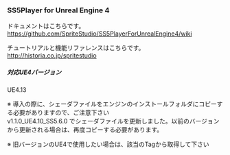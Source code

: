 ### SS5Player for Unreal Engine 4

ドキュメントはこちらです。  
https://github.com/SpriteStudio/SS5PlayerForUnrealEngine4/wiki

チュートリアルと機能リファレンスはこちらです。  
http://historia.co.jp/spritestudio

##### 対応UE4バージョン
UE4.13

※ 導入の際に、シェーダファイルをエンジンのインストールフォルダにコピーする必要がありますので、ご注意下さい  
   v1.1.0_UE4.10_SS5.6.0 でシェーダファイルを更新しました。以前のバージョンから更新される場合は、再度コピーする必要があります。  

※ 旧バージョンのUE4で使用したい場合は、該当のTagから取得して下さい
